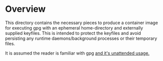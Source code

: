 # Overview

This directory contains the necessary pieces to produce a container image
for executing gpg with an ephemeral home-directory and externally supplied
keyfiles.  This is intended to protect the keyfiles and avoid persisting any
runtime daemons/background processes or their temporary files.

It is assumed the reader is familiar with gpg [and it's unattended
usage.](https://www.gnupg.org/documentation//manuals/gnupg/Unattended-Usage-of-GPG.html#Unattended-Usage-of-GPG)
